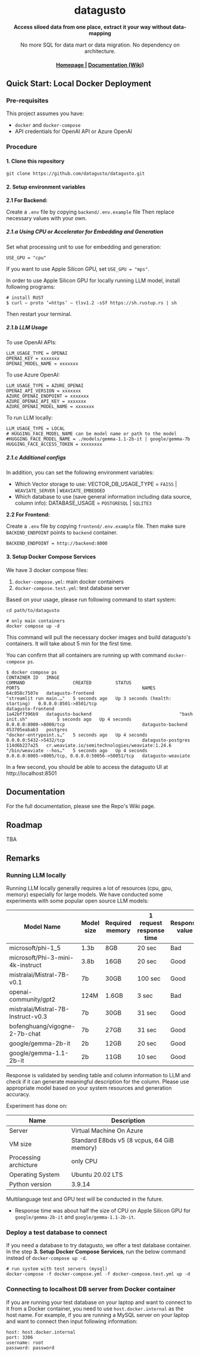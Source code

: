 <h1 align="center">datagusto</h1>
<div align="center">
 <strong>
   Access siloed data from one place, extract it your way without data-mapping
 </strong>

No more SQL for data mart or data migration. No dependency on architecture.
</div>

<div align="center">
  <h4>
    <a href="https://www.datagusto.ai">
      Homepage
    </a>
    |
    <a href="https://github.com/datagusto/datagusto/wiki/">
      Documentation (Wiki)
    </a>
  </h4>
</div>

## Quick Start: Local Docker Deployment

### Pre-requisites

This project assumes you have:

- `docker` and `docker-compose`
- API credentials for OpenAI API or Azure OpenAI

### Procedure

#### 1. Clone this repository

```shell
git clone https://github.com/datagusto/datagusto.git
```

#### 2. Setup environment variables

**2.1 For Backend:**

Create a `.env` file by copying `backend/.env.example` file
Then replace necessary values with your own.

##### 2.1.a Using CPU or Accelerator for Embedding and Generation

Set what processing unit to use for embedding and generation:

```
USE_GPU = "cpu"
```

If you want to use Apple Silicon GPU, set `USE_GPU = "mps"`.

In order to use Apple Silicon GPU for locally running LLM model, install following programs:

```shell
# install RUST
$ curl — proto ‘=https’ — tlsv1.2 -sSf https://sh.rustup.rs | sh
```

Then restart your terminal.

##### 2.1.b LLM Usage

To use OpenAI APIs:

```
LLM_USAGE_TYPE = OPENAI
OPENAI_KEY = xxxxxxx
OPENAI_MODEL_NAME = xxxxxxx
```

To use Azure OpenAI:

```
LLM_USAGE_TYPE = AZURE_OPENAI
OPENAI_API_VERSION = xxxxxxx
AZURE_OPENAI_ENDPOINT = xxxxxxx
AZURE_OPENAI_API_KEY = xxxxxxx
AZURE_OPENAI_MODEL_NAME = xxxxxxx
```

To run LLM locally:

```
LLM_USAGE_TYPE = LOCAL
# HUGGING_FACE_MODEL_NAME can be model name or path to the model
#HUGGING_FACE_MODEL_NAME = ./models/gemma-1.1-2b-it | google/gemma-7b
HUGGING_FACE_ACCESS_TOKEN = xxxxxxxx
```

##### 2.1.c Additional configs

In addition, you can set the following environment variables:

- Which Vector storage to use: VECTOR_DB_USAGE_TYPE = `FAISS` | `WEAVIATE_SERVER` | `WEAVIATE_EMBEDDED`
- Which database to use (save general information including data source, column info):
  DATABASE_USAGE = `POSTGRESQL` | `SQLITE3`

**2.2 For Frontend:**

Create a `.env` file by copying `frontend/.env.example` file.
Then make sure `BACKEND_ENDPOINT` points to `backend` container.

```shell
BACKEND_ENDPOINT = http://backend:8000
```

#### 3. Setup Docker Compose Services

We have 3 docker compose files:

1. `docker-compose.yml`: main docker containers
2. `docker-compose.test.yml`: test database server

Based on your usage, please run following command to start system:

```shell
cd path/to/datagusto

# only main containers
docker compose up -d
```

This command will pull the necessary docker images and build datagusto's containers.
It will take about 5 min for the first time.

You can confirm that all containers are running up with command `docker-compose ps`.

```shell
$ docker compose ps
CONTAINER ID   IMAGE                                             COMMAND                  CREATED         STATUS                            PORTS                                              NAMES
64c058c7507e   datagusto-frontend                                "streamlit run main.…"   5 seconds ago   Up 3 seconds (health: starting)   0.0.0.0:8501->8501/tcp                             datagusto-frontend
1a42bff396b9   datagusto-backend                                 "bash init.sh"           5 seconds ago   Up 4 seconds                      0.0.0.0:8000->8000/tcp                             datagusto-backend
453705eabab3   postgres                                          "docker-entrypoint.s…"   5 seconds ago   Up 4 seconds                      0.0.0.0:5432->5432/tcp                             datagusto-postgres
114d6b227a25   cr.weaviate.io/semitechnologies/weaviate:1.24.6   "/bin/weaviate --hos…"   5 seconds ago   Up 4 seconds                      0.0.0.0:8005->8005/tcp, 0.0.0.0:50056->50051/tcp   datagusto-weaviate
```

In a few second, you should be able to access the datagusto UI at http://localhost:8501

## Documentation

For the full documentation, please see the Repo's Wiki page.

## Roadmap

TBA

## Remarks

### Running LLM locally

Running LLM locally generally requires a lot of resources (cpu, gpu, memory) especially for large models.
We have conducted some experiments with some popular open source LLM models:

| Model Name                         | Model size | Required memory | 1 request response time | Response value | |
|------------------------------------|------------|-----------------|-------------------------|----------------|-|
| microsoft/phi-1_5                  | 1.3b       | 8GB             | 20 sec                  | Bad            | |
| microsoft/Phi-3-mini-4k-instruct   | 3.8b       | 16GB            | 20 sec                  | Good           | |
| mistralai/Mistral-7B-v0.1          | 7b         | 30GB            | 100 sec                 | Good           | |
| openai-community/gpt2              | 124M       | 1.6GB           | 3 sec                   | Bad            | |
| mistralai/Mistral-7B-Instruct-v0.3 | 7b         | 30GB            | 31 sec                  | Good           | |
| bofenghuang/vigogne-2-7b-chat      | 7b         | 27GB            | 31 sec                  | Good           | |
| google/gemma-2b-it                 | 2b         | 12GB            | 20 sec                  | Good           | |
| google/gemma-1.1-2b-it             | 2b         | 11GB            | 10 sec                  | Good           | |

Response is validated by sending table and column information to LLM and check if it can generate meaningful
description for the column.
Please use appropriate model based on your system resources and generation accuracy.

Experiment has done on:

| Name                  | Description                                | |
|-----------------------|--------------------------------------------|-|
| Server                | Virtual Machine On Azure                   | |
| VM size               | Standard E8bds v5 (8 vcpus, 64 GiB memory) | |
| Processing archicture | only CPU                                   | |
| Operating System      | Ubuntu 20.02 LTS                           | |
| Python version        | 3.9.14                                     | |

Multilanguage test and GPU test will be conducted in the future.
- Response time was about half the size of CPU on Apple Silicon GPU for `google/gemma-2b-it` and `google/gemma-1.1-2b-it`.

### Deploy a test database to connect

If you need a database to try datagusto, we offer a test database container. In the step **3. Setup Docker Compose
Services**, run the below command instead of `docker-compose up -d`.

```shell
# run system with test servers (mysql)
docker-compose -f docker-compose.yml -f docker-compose.test.yml up -d
```

### Connecting to localhost DB server from Docker container

If you are running your test database on your laptop and want to connect
to it from a Docker container, you need to use `host.docker.internal` as
the host name.
For example, if you are running a MySQL server on your laptop and want to connect then input following information:

```text
host: host.docker.internal
port: 3306
username: root
password: password
```
